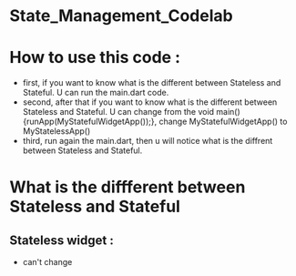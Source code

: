 # State_Management_Codelab

# How to use this code : 
- first, if you want to know what is the different between Stateless and Stateful. U can run the main.dart code.
- second, after that if you want to know what is the different between Stateless and Stateful. U can change from the void main() {runApp(MyStatefulWidgetApp());}, change MyStatefulWidgetApp() to MyStatelessApp()
- third, run again the main.dart, then u will notice what is the diffrent between Stateless and Stateful.

# What is the diffferent between Stateless and Stateful 
## Stateless widget : 
- can't change 
